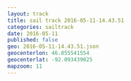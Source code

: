 ```yaml
---
layout: track
title: sail track 2016-05-11-14.43.51
categories: sailtrack
date: 2016-05-11
published: false
geo: 2016-05-11-14.43.51.json
geocenterlon: 46.855541554
geocenterlat: -92.093439025
mapzoom: 11
---
```


